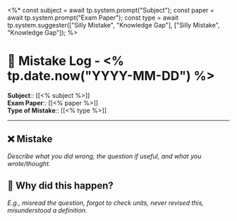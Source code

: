 <%*
const subject = await tp.system.prompt("Subject");
const paper = await tp.system.prompt("Exam Paper");
const type = await tp.system.suggester(["Silly Mistake", "Knowledge Gap"], ["Silly Mistake", "Knowledge Gap"]);
%>

# 📝 Mistake Log - <% tp.date.now("YYYY-MM-DD") %>

**Subject**:: [[<% subject %>]]  
**Exam Paper**:: [[<% paper %>]]  
**Type of Mistake**:: [[<% type %>]]

---

## ❌ Mistake

_Describe what you did wrong, the question if useful, and what you wrote/thought._


## 🧠 Why did this happen?

_E.g., misread the question, forgot to check units, never revised this, misunderstood a definition._


